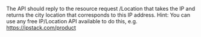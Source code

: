 The API should reply to the resource request /Location that takes the IP and returns the city location that
corresponds to this IP address.
Hint: You can use any free IP/Location API available to do this, e.g. https://ipstack.com/product
